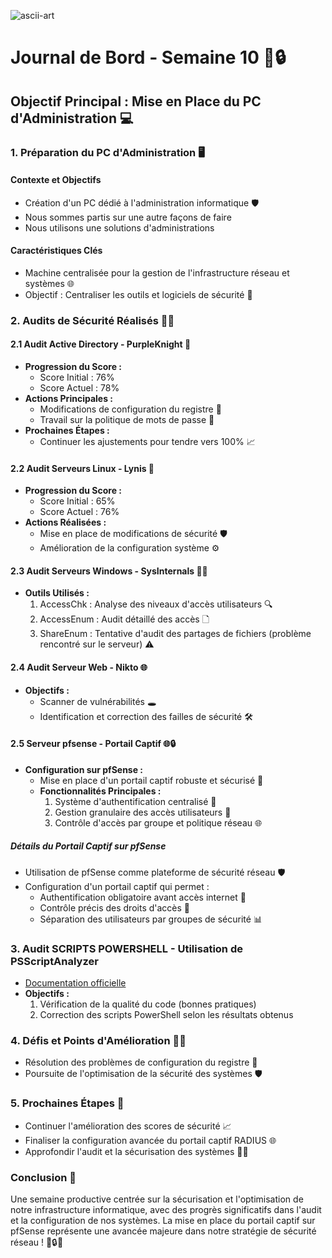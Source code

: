 

![ascii-art](https://github.com/user-attachments/assets/05cee77d-007b-4700-a7a7-7aefc0e488d3)

# Journal de Bord - Semaine 10 🚀🔒

## Objectif Principal : Mise en Place du PC d'Administration 💻

### 1. Préparation du PC d'Administration 🖥️

#### Contexte et Objectifs
- Création d'un PC dédié à l'administration informatique 🛡️
- Nous sommes partis sur une autre façons de faire
- Nous utilisons une solutions d'administrations

#### Caractéristiques Clés
- Machine centralisée pour la gestion de l'infrastructure réseau et systèmes 🌐
- Objectif : Centraliser les outils et logiciels de sécurité 🧰

### 2. Audits de Sécurité Réalisés 🧕‍♀️

#### 2.1 Audit Active Directory - PurpleKnight 🏰
- **Progression du Score :**
  - Score Initial : 76%
  - Score Actuel : 78%
- **Actions Principales :**
  - Modifications de configuration du registre 🔧
  - Travail sur la politique de mots de passe 🔑
- **Prochaines Étapes :**
  - Continuer les ajustements pour tendre vers 100% 📈

#### 2.2 Audit Serveurs Linux - Lynis 🐧
- **Progression du Score :**
  - Score Initial : 65%
  - Score Actuel : 76%
- **Actions Réalisées :**
  - Mise en place de modifications de sécurité 🛡️
  - Amélioration de la configuration système ⚙️

#### 2.3 Audit Serveurs Windows - SysInternals 🧏‍♂️
- **Outils Utilisés :**
  1. AccessChk : Analyse des niveaux d'accès utilisateurs 🔍
  2. AccessEnum : Audit détaillé des accès 🗋
  3. ShareEnum : Tentative d'audit des partages de fichiers (problème rencontré sur le serveur) ⚠️

#### 2.4 Audit Serveur Web - Nikto 🌐
- **Objectifs :**
  - Scanner de vulnérabilités 🕳️
  - Identification et correction des failles de sécurité 🛠️

#### 2.5 Serveur pfsense - Portail Captif 🌐🔒
- **Configuration sur pfSense :**
  - Mise en place d'un portail captif robuste et sécurisé 🏁
  - **Fonctionnalités Principales :**
    1. Système d'authentification centralisé 🔐
    2. Gestion granulaire des accès utilisateurs 👥
    3. Contrôle d'accès par groupe et politique réseau 🌐

##### Détails du Portail Captif sur pfSense
- Utilisation de pfSense comme plateforme de sécurité réseau 🛡️
- Configuration d'un portail captif qui permet :
  - Authentification obligatoire avant accès internet 🔑
  - Contrôle précis des droits d'accès 🚪
  - Séparation des utilisateurs par groupes de sécurité 📊

### 3. Audit SCRIPTS POWERSHELL - Utilisation de **PSScriptAnalyzer**
- [Documentation officielle](https://learn.microsoft.com/fr-fr/powershell/module/psscriptanalyzer/?view=ps-modules)
- **Objectifs :**
  1. Vérification de la qualité du code (bonnes pratiques)
  2. Correction des scripts PowerShell selon les résultats obtenus

### 4. Défis et Points d'Amélioration 🧙‍♂️
- Résolution des problèmes de configuration du registre 🔧
- Poursuite de l'optimisation de la sécurité des systèmes 🛡️


### 5. Prochaines Étapes 🚀
- Continuer l'amélioration des scores de sécurité 📈
- Finaliser la configuration avancée du portail captif RADIUS 🌐
- Approfondir l'audit et la sécurisation des systèmes 🧕‍♀️

### Conclusion 🏁
Une semaine productive centrée sur la sécurisation et l'optimisation de notre infrastructure informatique, avec des progrès significatifs dans l'audit et la configuration de nos systèmes. La mise en place du portail captif sur pfSense représente une avancée majeure dans notre stratégie de sécurité réseau ! 💪🔒🌐

